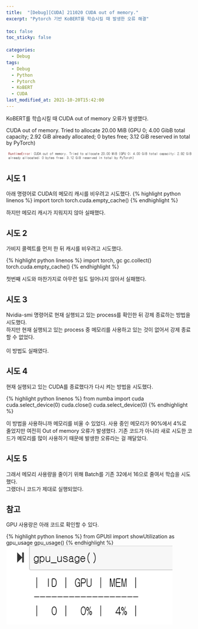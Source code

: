 ```yaml
---
title:  "[Debug][CUDA] 211020 CUDA out of memory."
excerpt: "Pytorch 기반 KoBERT를 학습시킬 때 발생한 오류 해결"

toc: false
toc_sticky: false

categories:
  - Debug
tags:
  - Debug
  - Python
  - Pytorch
  - KoBERT
  - CUDA
last_modified_at: 2021-10-20T15:42:00
---
```


KoBERT를 학습시킬 때 CUDA out of memory 오류가 발생했다.

<p class="error_msg">CUDA out of memory. Tried to allocate 20.00 MiB (GPU 0; 4.00 GibB total capacity; 2.92 GiB already allocated; 0 bytes free; 3.12 GiB reserved in total by PyTorch)</p>
<p class="code"><img src="/assets/images/21102003.png" /></p>

## 시도 1

아래 명령어로 CUDA의 메모리 캐시를 비우려고 시도했다.
{% highlight python linenos %}
import torch
torch.cuda.empty_cache()
{% endhighlight %}

하지만 메모리 캐시가 지워지지 않아 실패했다.

## 시도 2

가비지 콜렉트를 먼저 한 뒤 캐시를 비우려고 시도했다.

{% highlight python linenos %}
import torch, gc
gc.collect()
torch.cuda.empty_cache()
{% endhighlight %}

첫번째 시도와 마찬가지로 아무런 일도 일어나지 않아서 실패했다.

## 시도 3

Nvidia-smi 명령어로 현재 실행되고 있는 process를 확인한 뒤 강제 종료하는 방법을 시도했다.<br>
하지만 현재 실행되고 있는 process 중 메모리를 사용하고 있는 것이 없어서 강제 종료할 수 없었다.<br><br>
이 방법도 실패였다.

## 시도 4

현재 실행되고 있는 CUDA를 종료했다가 다시 켜는 방법을 시도했다.

{% highlight python linenos %}
from numba import cuda
cuda.select_device(0)
cuda.close()
cuda.select_device(0)
{% endhighlight %}

이 방법을 사용하니까 메모리를 비울 수 있었다. 사용 중인 메모리가 90%에서 4%로 줄었지만 여전히 Out of memory 오류가 발생했다. 기존 코드가 아니라 새로 시도한 코드가 메모리를 많이 사용하기 때문에 발생한 오류라는 걸 깨달았다.

## 시도 5

그래서 메모리 사용량을 줄이기 위해 Batch를 기존 32에서 16으로 줄여서 학습을 시도했다.<br>
그랬더니 코드가 제대로 실행되었다.

## 참고

GPU 사용랑은 아래 코드로 확인할 수 있다.

{% highlight python linenos %}
from GPUtil import showUtilization as gpu_usage
gpu_usage() 
{% endhighlight %}
<img src="/assets/images/21102004.png" />